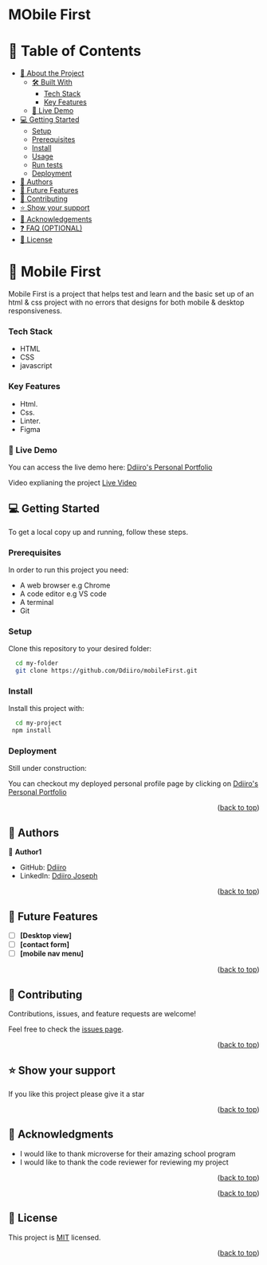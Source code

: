 # MObile First

<!-- TABLE OF CONTENTS -->

# 📗 Table of Contents

- [📖 About the Project](#about-project)
  - [🛠 Built With](#built-with)
    - [Tech Stack](#tech-stack)
    - [Key Features](#key-features)
  - [🚀 Live Demo](#live-demo)
- [💻 Getting Started](#getting-started)
  - [Setup](#setup)
  - [Prerequisites](#prerequisites)
  - [Install](#install)
  - [Usage](#usage)
  - [Run tests](#run-tests)
  - [Deployment](#triangular_flag_on_post-deployment)
- [👥 Authors](#authors)
- [🔭 Future Features](#future-features)
- [🤝 Contributing](#contributing)
- [⭐️ Show your support](#support)
- [🙏 Acknowledgements](#acknowledgements)
- [❓ FAQ (OPTIONAL)](#faq)
- [📝 License](#license)

<!-- PROJECT DESCRIPTION -->

# 📖 Mobile First


Mobile First is a project that helps test and learn and the basic set up of an html & css project with no errors that designs for both mobile & desktop responsiveness.


### Tech Stack <a name="tech-stack"></a>
- HTML
- CSS
- javascript

<!-- Features -->

### Key Features <a name="key-features"></a>

- Html.
- Css.
- Linter.
- Figma

### 🚀 Live Demo <a name="live-demo"></a>
You can access the live demo here: <a href="https://ddiiro.github.io/mobileFirst/">Ddiiro's Personal Portfolio</a>

Video explianing the project <a href="https://www.loom.com/share/54a1d208612b408c8c483e8c078b4e4c">Live Video</a>

<!-- GETTING STARTED -->

## 💻 Getting Started <a name="getting-started"></a>


To get a local copy up and running, follow these steps.

### Prerequisites

In order to run this project you need:

- A web browser e.g Chrome
- A code editor e.g VS code
- A terminal
- Git 


### Setup

Clone this repository to your desired folder:


```sh
  cd my-folder
  git clone https://github.com/Ddiiro/mobileFirst.git
```


### Install

Install this project with:


```sh
  cd my-project
 npm install
```


### Deployment

Still under construction:

You can checkout my deployed personal profile page by clicking on 
<a href="https://ddiiro.github.io/mobileFirst/">Ddiiro's Personal Portfolio</a>
<p align="right">(<a href="#readme-top">back to top</a>)</p>

<!-- AUTHORS -->

## 👥 Authors <a name="authors"></a>


👤 **Author1**

- GitHub: [Ddiiro](https://github.com/Ddiiro)
- LinkedIn: [Ddiiro Joseph](https://www.linkedin.com/in/ddiiro-joseph-712608174/)


<p align="right">(<a href="#readme-top">back to top</a>)</p>

<!-- FUTURE FEATURES -->

## 🔭 Future Features <a name="future-features"></a>

- [ ] **[Desktop view]**
- [ ] **[contact form]**
- [ ] **[mobile nav menu]**

<p align="right">(<a href="#readme-top">back to top</a>)</p>

<!-- CONTRIBUTING -->

## 🤝 Contributing <a name="contributing"></a>

Contributions, issues, and feature requests are welcome!

Feel free to check the [issues page](../../issues/).

<p align="right">(<a href="#readme-top">back to top</a>)</p>

<!-- SUPPORT -->

## ⭐️ Show your support <a name="support"></a>


If you like this project please give it a star

<p align="right">(<a href="#readme-top">back to top</a>)</p>

<!-- ACKNOWLEDGEMENTS -->

## 🙏 Acknowledgments <a name="acknowledgements"></a>

- I would like to thank microverse for their amazing school program
- I would like to thank the code reviewer for reviewing my project

<p align="right">(<a href="#readme-top">back to top</a>)</p>

<p align="right">(<a href="#readme-top">back to top</a>)</p>

<!-- LICENSE -->

## 📝 License <a name="license"></a>

This project is [MIT](https://github.com/Ddiiro/mobileFirst/blob/master/LICENSE) licensed.



<p align="right">(<a href="#readme-top">back to top</a>)</p>
